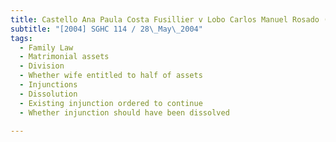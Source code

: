 ```yaml
---
title: Castello Ana Paula Costa Fusillier v Lobo Carlos Manuel Rosado (No 2) 
subtitle: "[2004] SGHC 114 / 28\_May\_2004"
tags:
  - Family Law
  - Matrimonial assets
  - Division
  - Whether wife entitled to half of assets
  - Injunctions
  - Dissolution
  - Existing injunction ordered to continue
  - Whether injunction should have been dissolved

---
```


